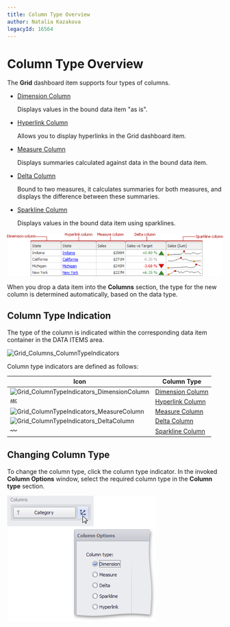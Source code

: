 ```yaml
---
title: Column Type Overview
author: Natalia Kazakova
legacyId: 16564
---
```

# Column Type Overview
The **Grid** dashboard item supports four types of columns.
* [Dimension Column](dimension-column.md)
	
	Displays values in the bound data item "as is".
* [Hyperlink Column](hyperlink-column.md)
	
	Allows you to display hyperlinks in the Grid dashboard item.
* [Measure Column](measure-column.md)
	
	Displays summaries calculated against data in the bound data item.
* [Delta Column](delta-column.md)
	
	Bound to two measures, it calculates summaries for both measures, and displays the difference between these summaries.
* [Sparkline Column](sparkline-column.md)
	
	Displays values in the bound data item using sparklines.

![Grid_ColumnTypes](../../../../../images/img19187.png)

When you drop a data item into the **Columns** section, the type for the new column is determined automatically, based on the data type.

## Column Type Indication
The type of the column is indicated within the corresponding data item container in the DATA ITEMS area.

![Grid_Columns_ColumnTypeIndicators](../../../../../images/img19668.png)

Column type indicators are defined as follows:

| Icon | Column Type |
|---|---|
| ![Grid_ColumnTypeIndicators_DimensionColumn](../../../../../images/img19670.png) | [Dimension Column](dimension-column.md) |
| ![Grid_ColumnTypeIndicators_SparklineColumn](../../../../../images/img21673-hyperlink.png) | [Hyperlink Column](hyperlink-column.md) |
| ![Grid_ColumnTypeIndicators_MeasureColumn](../../../../../images/img19671.png) | [Measure Column](measure-column.md) |
| ![Grid_ColumnTypeIndicators_DeltaColumn](../../../../../images/img19669.png) | [Delta Column](delta-column.md) |
| ![Grid_ColumnTypeIndicators_SparklineColumn](../../../../../images/img21673.png) | [Sparkline Column](sparkline-column.md) |

## Changing Column Type
To change the column type, click the column type indicator. In the invoked **Column Options** window, select the required column type in the **Column type** section.

![Grid_Columns_ChangeColumnType](../../../../../images/img19667.png)